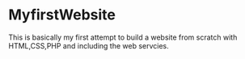 # MyfirstWebsite
This is basically my first attempt to build a website from scratch with HTML,CSS,PHP and including the web servcies.
